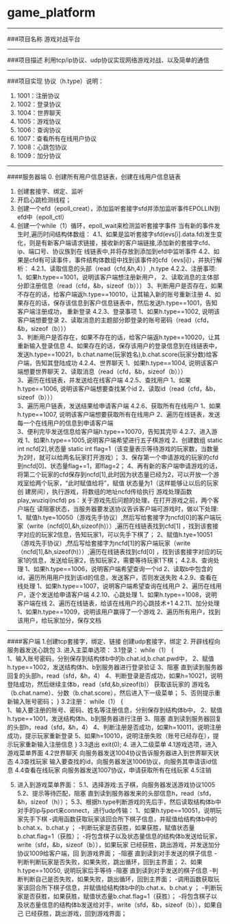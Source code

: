 # game_platform

-----
###项目名称
游戏对战平台

-----
###项目描述
利用tcp/ip协议、udp协议实现网络游戏对战、以及简单的通信

-----
###项目实现
协议（h.type）说明：
1. 1001：注册协议
2. 1002：登录协议
3. 1004：世界聊天
4. 1005：游戏协议
5. 1006：查询协议
6. 1007：查看所有在线用户协议
7. 1008：心跳包协议
8. 1009：加分协议

-----		
####服务器端
0. 创建所有用户信息链表，创建在线用户信息链表
1. 创建套接字、绑定、监听
2. 开启心跳检测线程；
3. 创建一个efd（epoll_creat），添加监听套接字sfd并添加监听事件EPOLLIN到efd中（epoll_ctl）
4. 创建一个while（1）循环，epoll_wait来检测监听套接字事件
	当有新的事件发生时,遍历时间结构体数组：
	4.1、如果是监听套接字sfd(evs[i].data.fd)发生变化，则是有新客户端请求链接，接收新的客户端链接,添加新的套接字cfd、ip、端口号、协议族到在	     线链表中,并将存放到添加到efd中监听事件
	4.2、如果是cfd有可读事件，事件结构体数组中找到该事件的cfd（evs[i]），并执行解析：
		4.2.1、读取信息的头部（read（cfd,&h,4））,h.type
		4.2.2、注册事项:
			   1、如果h.type==1001，说明该客户端想注册新用户，
			   2、读取消息的主体部分即注册信息（read（cfd，&b，sizeof（b）））
			   3、判断用户是否存在，如果不存在的话，给客户端返h.type==10010，让其输入新的账号重新注册
			   4、如果存在的话，保存该信息到客户信息链表中，然后发送h.type==1001，告知客户端注册成功，    重新登录
		4.2.3、登录事项
			   1、如果h.type==1002, 说明该客户端想要登录
			   2、读取消息的主题部分即登录的账号密码（read（cfd，&b，sizeof（b）））	
			   3、判断用户是否存在，如果不存在的话，给客户端返h.type==10020，让其重新输入登录信息
			   4、如果存在的话，保存该用户的登录信息到在线链表中，发送h.type==10021，b.chat.name(玩家姓名),b.chat.score(玩家分数)给客户端，告知其登陆成功
		4.2.4、世界聊天
			   1、如果h.type==1004, 说明该客户端想要世界聊天
			   2、读取消息（read（cfd，&b，sizeof（b）））	
			   3、遍历在线链表，并发送给在线客户端
		4.2.5、查找用户
			   1、如果h.type==1006, 说明该客户端想要查找某个id
			   2、读取id（read（cfd，&b，sizeof（b）））	
			   3、遍历用户链表，发送结果给申请客户端
		4.2.6、获取所有在线用户
			   1、如果h.type==1007, 说明该客户端想要获取所有在线用户
			   2、遍历在线链表，发送每一个在线用户的信息到申请客户端	
			   3、便利完毕发送信息给客户端h.type==10070，告知其完毕
		4.2.7、进入游戏
			   1、如果h.type==1005,说明客户端希望进行五子棋游戏
			   2、创建数组 static int ncfd[2],状态量 static int 	flag=1（该变量表示等待游戏的玩家数，当数量为2时，就可以给两名玩家打开游戏）；
			   3、保存第一个申请游戏的玩家的cfd到ncfd[0]、状态量flag+=1，即flag=2；
			   4、再有新的客户端申请游戏的话，将第二个玩家的cfd保存到ncfd[1],此时因为状态量已经为2，可以开放一个游戏室给两个玩家，“此时赋值给将”，赋值            状态量为1（这样能够让以后的玩家创				建房间），执行游戏，将数组的地址ncfd传给执行 游戏处理函数play_wuziqi(ncfd)
						ps：关于游戏先后问题的处理，在打开游戏之前，两个客户端在 读阻塞状态，当服务器要发送协议告诉客户端可游戏时，做以下处理:
			   			1、赋值h.tye=10050（游戏先手协议）,然后写给套接字为ncfd[0]的客户端玩家（write（ncfd[0],&h,sizeof(h)））,遍历在线链表找到cfd[1]
			   			，找到该套接字对应的玩家2信息，告知玩家1，可以先手下棋了；
			   			2、赋值h.tye=10051（游戏先手协议）,然后写给套接字为ncfd[1]的客户端玩家（write（ncfd[1],&h,sizeof(h)））,遍历在线链表找到cfd[0]
			   			，找到该套接字对应的玩家1的信息，发送给玩家2，告知玩家2，需要等待玩家1下棋；
		4.2.8、查询处理
				1、如果h.type==1006，说明客户端希望查询一个id
				2、读取b中包含的id，遍历所用用户找到该id的信息，发送客户，否则发送失败
		4.2.9、查看在线处理
				1、如果h.type==1007，说明客户端希望查询在线用户
				2、遍历在线用户，逐个发送给申请客户端
		4.2.10、心跳处理
				1、如果h.type==1008，说明客户端在线
				2、遍历在线链表，给该在线用户的心跳技术+1
		4.2.11、加分处理
				1、如果h.type==1009，说明该用户赢得了一个游戏
				2、遍历所有用户，找到该用户，给玩家加分，保存文档


-----
####客户端
1.创建tcp套接字，绑定、链接
   创建udp套接字，绑定
2. 开辟线程向服务器发送心跳包
3. 进入主菜单选项：
		3.1登录：
		while（1）
		{	
			1、输入账号密码，分别保存到结构体b中的b.chat.id,b.chat.pwd中，
			2、赋值h.type==1002，发送结构体h、b到服务器进行登录验证
			3、阻塞 直到读到服务器回复的头部h，read（sfd，&h，4）
			4、判断登录是否成功，如果h=10021，说明登陆成功，然后继续主体b，read（sfd,&b,sizeof(b)）
			   获取该玩家的 游戏名（b.chat.name）、分数（b.chat.score），然后进入下一级菜单；
			5、否则提示重新输入账号密码；
		}
		3.2注册：
		while（1）
		{	
			1、输入要注册的账号、密码、姓名等注册信息，分别保存到结构体b中，
			2、赋值h.type==1001，发送结构体h、b到服务器进行注册
			3、阻塞 直到读到服务器回复的头部h，read（sfd，&h，4）
			4、判断注册是否成功，如果h=10011，说明注册成功，提示玩家重新登录
			5、如果h=10010，说明注册失败（账号已经存在），提示玩家重新输入注册信息
		}
		3.3退出
			exit(0);
4. 进入二级菜单
		4.1游戏选项，进入游戏菜单界面
		4.2世界聊天
			向服务器发送1004协议告诉服务器进入到世界聊天状态
		4.3查找玩家
			输入要查找的id，向服务器发送1006协议，向服务其申请该id信息
		4.4查看在线玩家
			向服务器发送1007协议，申请获取所有在线玩家
		4.5注销

5. 进入到游戏菜单界面：
	  5.1、选择游戏:五子棋，向服务器发送游戏协议1005
	  5.2、提示等待匹配，阻塞 直到读到服务器发来的头部信息h，read（sfd，&h，sizeof（h））；
	  5.3、根据h.type判断游戏的先后手，然后读取结构体b中对手的ip与port来connect，进行udp传输：
	    1、如果h.type==10051，说明玩家先手下棋
      -调用函数获取玩家该回合所下棋子信息，并赋值给结构体b中的b.chat.x、b.chat.y ；
      -判断玩家是否获胜，如果获胜，赋值状态量b.chat.flag=1（获胜）；
      -将包含棋子以及状态量信息的结构体b发送给玩家，write（sfd，&b，sizeof（b）），如果玩家	 已经获胜，跳出游戏，并发送加分协议1009给客户端，回        到游戏界面；
      -阻塞 直到读到对手发送的棋子信息
      -判断判断玩家是否失败，如果失败，跳出循环，回到主界面；
      2、如果h.type==10050, 说明玩家后手等待
      -阻塞 直到读到对手发送的棋子信息
      -判断判断自己是否失败，如果失败，跳出循环，回到主界面；
      -调用函数获取玩家该回合所下棋子信息，并赋值给结构体b中的b.chat.x、b.chat.y ；
      -判断玩家是否获胜，如果获胜，赋值状态量b.chat.flag=1（获胜）；
      -将包含棋子以及状态量信息的结构体b发送给对手，write（sfd，&b，sizeof（b）），如果自己  已经获胜，跳出游戏，回到游戏界面；












